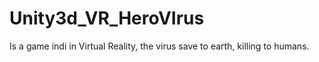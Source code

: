 # Unity3d_VR_HeroVIrus
Is a game indi in Virtual Reality, the virus save to earth, killing to humans.
